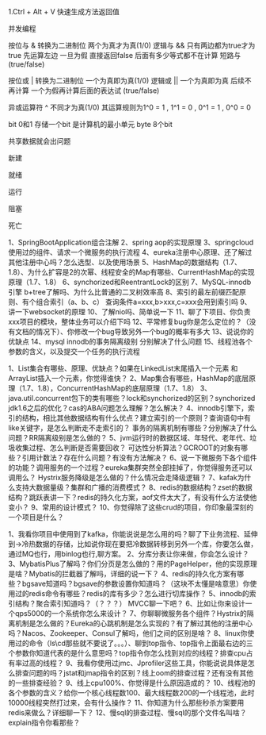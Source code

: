 
1.Ctrl + Alt + V 快速生成方法返回值

并发编程

按位与 &  转换为二进制位 两个为真才为真(1/0)
逻辑与 && 只有两边都为true才为true  先运算左边 一旦为假 直接返回false 后面有多少等式都不在计算 短路与 (true/false)

按位或 | 转换为二进制位 一个为真即为真(1/0)
逻辑或 || 一个为真即为真  后续不再计算 一个为假再计算后面的表达试 (true/false)

异或运算符 ^  不同才为真(1/0) 其运算规则为1^0 = 1 , 1^1 = 0 , 0^1 = 1 , 0^0 = 0

bit  0和1 存储一个bit 是计算机的最小单元
byte 8个bit

共享数据就会出问题


新建

就绪

运行

阻塞

死亡


1、SpringBootApplication组合注解
2、spring aop的实现原理
3、springcloud使用过的组件、请求一个微服务的执行流程
4、eureka注册中心原理、还了解过其他注册中心吗？怎么选型、以及使用场景
5、HashMap的数据结构（1.7、1.8）、为什么扩容是2的次幂、线程安全的Map有哪些、CurrentHashMap的实现原理（1.7、1.8）
6、synchorized和ReentrantLock的区别
7、MySQL-innodb引擎 b+tree了解吗、为什么比普通的二叉树效率高
8、索引的最左前缀匹配原则、有个组合索引（a、b、c） 查询条件a=xxx,b>xxx,c=xxx会用到索引吗
9、讲一下websocket的原理
10、了解nio吗、简单说一下
11、聊了下项目、你负责xxx项目的模块，整体业务可以介绍下吗
12、平常修复bug你是怎么定位的？（没有文档的情况下）、你修改一个bug导致另外一个bug的概率有多大
13、说说你的优缺点
14、mysql innodb的事务隔离级别 分别解决了什么问题
15、线程池各个参数的含义，以及提交一个任务的执行流程

1、List集合有哪些、原理、优缺点？如果在LinkedList末尾插入一个元素 和 ArrayList插入一个元素，你觉得谁快？
2、Map集合有哪些，HashMap的底层原理（1.7、1.8），ConcurrentHashMap的底层原理（1.7、1.8）
3、java.util.concurrent包下的类有哪些？lock和synchorized的区别？synchorized jdk1.6之后的优化？cas的ABA问题怎么理解？怎么解决？
4、innodb引擎下，索引的结构，相比其他数据结构有什么优点？建立索引的一个原则？查询语句中有like关键字，是怎么判断走不走索引的？
事务的隔离机制有哪些？分别解决了什么问题？RR隔离级别是怎么做的？
5、jvm运行时的数据区域、年轻代、老年代、垃圾收集过程、怎么判断是否需要回收？
可达性分析算法？GCROOT的对象有哪些？引用计数法？存在什么问题？有没有方法解决？
6、说一下微服务下各个组件的功能？调用服务的一个过程？eureka集群突然全部挂掉了，你觉得服务还可以调用么？
Hystrix服务降级是怎么做的？什么情况会走降级逻辑？
7、kafak为什么支持大数据量级？集群和广播的消费模式？
8、redis的数据结构？zset的数据结构？跳跃表讲一下？redis的持久化方案，aof文件太大了，有没有什么方法使他变小？
9、常用的设计模式？
10、你觉得除了这些crud的项目，你印象最深刻的一个项目是什么？

1、我看你项目中使用到了kafka，你能说说是怎么用的吗？聊了下业务流程、延伸到->冷热数据的存储，比如说你现在要把冷数据转移到另外一个库，你要怎么做，通过MQ也行，用binlog也行,聊方案。
2、分库分表让你来做，你会怎么设计？
3、MybatisPlus了解吗？你们分页是怎么做的？用的PageHelper，他的实现原理是啥？Mybatis的拦截器了解吗，详细的说一下？
4、redis的持久化方案有哪些？bgsave知道吗？bgsave的参数设置你知道吗？（这块不太懂是啥意思）你使用过的redis命令有哪些？redis的库有多少？怎么进行切库操作？
5、innodb的索引结构？聚合索引知道吗？（？？？） MVCC聊一下吧？
6、比如让你来设计一个qps5000的一个系统你怎么来设计？
7、你聊聊微服务各个组件？Hystrix的隔离机制是怎么做的？Eureka的心跳机制是怎么实现的？有了解过其他的注册中心吗？Nacos、Zookeeper、Consul了解吗，他们之间的区别是啥？
8、linux你使用过的命令（ls\cd那些就不要说了。。。）、聊到top指令、top指令上面最右边的三个参数你知道代表的是什么意思吗？top指令你怎么找到对应的线程？排查cpu占有率过高的线程？
9、我看你使用过jmc、Jprofiler这些工具，你能说说具体是怎么排查问题的吗？jstat和jmap指令的区别？线上oom的排查过程？还有没有其他的一些排查经验？
9、线上cpu100%、你觉得是什么原因造成的？
10、线程池的各个参数的含义？给你一个核心线程数100、最大线程数200的一个线程池，此时10000线程突然打过来，会有什么操作？
11、你知道为什么那些秒杀方案要用redis来做么？详细聊一下？
12、慢sql的排查过程、慢sql的那个文件名叫啥？explain指令你看那些？    



